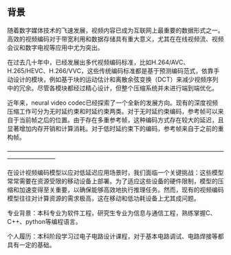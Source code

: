## 背景

随着数字媒体技术的飞速发展，视频内容已成为互联网上最重要的数据形式之一。高效的视频编码对于带宽利用和数据存储具有重大意义，尤其在在线视频流、视频会议和数字电视等应用中尤为突出。

在过去几十年中，已经发展出多代视频编码标准，比如H.264/AVC、H.265/HEVC、H.266/VVC，这些传统编码标准都是基于预测编码范式，依靠手动设计的模块，例如基于块的运动估计和离散余弦变换（DCT）来减少视频序列中的冗余。尽管各模块都经过精心设计，但整个压缩系统并未进行端到端优化。

近年来，neural video codec已经探索了一个全新的发展方向。现有的深度视频压缩工作可分为无时延约束和时延约束两类。对于无时延约束编码，参考帧可以来自于当前帧之后的位置。由于存在多重参考帧，这种编码方式存在较大的延迟，且显著增加内存开销和计算消耗。对于低时延约束下的编码，参考帧来自于之前的重构帧。

————————————————————————————————————————————

在设计视频编码模型以应对低延迟应用场景时，我们面临一个关键挑战：这些模型常常需要在资源受限的移动设备上部署。为了适应这些设备的硬件限制，模型的压缩和加速变得至关重要，以确保能够高效地执行推理任务。然而，现有的视频编码模型往往对计算资源的需求极高，这在移动和低功耗设备上尤其成问题。






专业背景：本科专业为软件工程，研究生专业为信息与通信工程，熟练掌握C、C++、python等编程语言。

个人履历：本科阶段学习过电子电路设计课程，对于基本电路调试、电路焊接等都具有一定的基础。





